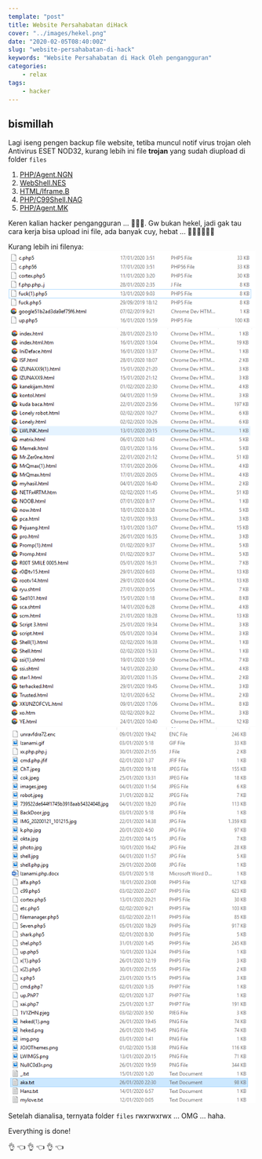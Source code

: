 ```yaml
---
template: "post"
title: Website Persahabatan diHack
cover: "../images/hekel.png"
date: "2020-02-05T08:40:00Z"
slug: "website-persahabatan-di-hack"
keywords: "Website Persahabatan di Hack Oleh pengangguran"
categories: 
    - relax
tags:
    - hacker
---
```


## bismillah

Lagi iseng pengen backup file website, tetiba muncul notif virus trojan oleh  Antivirus ESET NOD32, kurang lebih ini file **trojan** yang sudah diupload di folder `files`

1. [PHP/Agent.NGN](https://www.virusradar.com/en/PHP_Agent.NGN/description)
2. [WebShell.NES](https://www.virusradar.com/en/PHP_WebShell.NES/description)
3. [HTML/Iframe.B](https://www.virusradar.com/en/HTML_Iframe.B/description)
4. [PHP/C99Shell.NAG](https://www.virusradar.com/en/PHP_C99Shell.NAG/description)
5. [PHP/Agent.MK](https://www.virusradar.com/en/PHP_Agent.MK/description)

Keren kalian hacker pengangguran ... 🤣🤣🤣.  Gw bukan hekel, jadi gak tau cara kerja bisa upload ini file, ada banyak cuy, hebat ... 👏🏻👏🏻👏🏻

Kurang lebih ini filenya:
![hekel1](../images/hekel1.png)
![hekel2](../images/hekel2.png)
![hekel1](../images/hekel3.png)

Setelah dianalisa, ternyata folder `files` rwxrwxrwx ... OMG ... haha.

Everything is done!

👌 👈  👌 👈  👌 👈